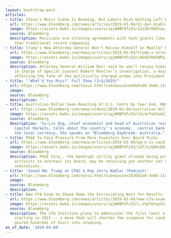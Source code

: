 ```yaml
---
layout: bootstrap-post
articles:
- title: China's Music Scene Is Booming, But Labels Risk Getting Left Behind
  url: https://www.bloomberg.com/news/articles/2019-03-04/dj-don-diablo-china-push-shows-challenge-facing-music-labels
  image: https://assets.bwbx.io/images/users/iqjWHBFdfxIU/iw12DrHbEhqs/v1/1200x857.jpg
  source: Bloomberg
  description: Musicians are striking agreements with tech giants like NetEase, rather
    than traditional record companies
- title: Trump's New Attorney General Won't Recuse Himself in Mueller Probe
  url: https://www.bloomberg.com/news/articles/2019-03-04/trump-s-attorney-general-won-t-recuse-himself-in-mueller-probe
  image: https://assets.bwbx.io/images/users/iqjWHBFdfxIU/iAOGQ7KH1Whk/v0/1200x800.jpg
  source: Bloomberg
  description: Attorney General William Barr said he won’t recuse himself from being
    in charge of Special Counsel Robert Mueller’s investigation, a major development
    affecting the fate of the politically charged probe into President Donald Trump.
- title: "'What'd You Miss?' Full Show (3/4/2019)"
  url: https://www.bloomberg.com/tosv2.html?vid=&uuid=eb6b6c00-3ed6-11e9-bf2d-b9fec0ded000&url=L25ld3MvdmlkZW9zLzIwMTktMDMtMDQvLXdoYXQtZC15b3UtbWlzcy1mdWxsLXNob3ctMy00LTIwMTktdmlkZW8=
  image: 
  source: Bloomberg
  description: ''
- title: Australian Dollar Seen Reaching 67 U.S. Cents by Year End, RBC Capital Says
  url: https://www.bloomberg.com/news/videos/2019-03-04/australian-dollar-seen-reaching-67-u-s-cents-by-year-end-rbc-capital-says-video
  image: https://assets.bwbx.io/images/users/iqjWHBFdfxIU/iGc4v7wVSamI/v5/-1x-1.jpg
  source: Bloomberg
  description: 'Su-Lin Ong, chief economist and head of Australian research at RBC
    Capital Markets, talks about the country''s economy,  central bank policy and
    the local currency. She speaks on "Bloomberg Daybreak: Australia." (Source: Bloomberg)'
- title: PG&E to Face Pressure From More Investors Over Board Picks
  url: https://www.bloomberg.com/news/articles/2019-03-04/pg-e-is-said-to-face-pressure-from-more-investors-on-board-picks
  image: https://assets.bwbx.io/images/users/iqjWHBFdfxIU/ibTJoiQUbcD8/v0/1200x800.jpg
  source: Bloomberg
  description: PG&E Corp., the bankrupt utility giant already being pressed by two
    activists to overhaul its board, may be receiving yet another set of director
    nominations.
- title: 'Sound ON: Trump at CPAC & Rep Jerry Nadler (Podcast)'
  url: https://www.bloomberg.com/tosv2.html?vid=&uuid=1826b2a0-3edb-11e9-becf-275d27b9d7a8&url=L25ld3MvYXVkaW8vMjAxOS0wMy0wNC9zb3VuZC1vbi10cnVtcC1hdC1jcGFjLXJlcC1qZXJyeS1uYWRsZXItcG9kY2FzdA==
  image: 
  source: Bloomberg
  description: ''
- title: New CFA Exam to Shave Down the Excruciating Wait for Results
  url: https://www.bloomberg.com/news/articles/2019-03-04/new-cfa-exam-to-shave-down-excruciating-wait-for-test-results
  image: https://assets.bwbx.io/images/users/iqjWHBFdfxIU/i.nYpTmtao9I/v0/1200x800.jpg
  source: Bloomberg
  description: The CFA Institute plans to administer the first level of its exam electronically
    starting in 2021 -- a move that will shorten the suspense for candidates who’ve
    poured hundreds of hours into studying.
as_of_date: '2019-03-04'
---
```


